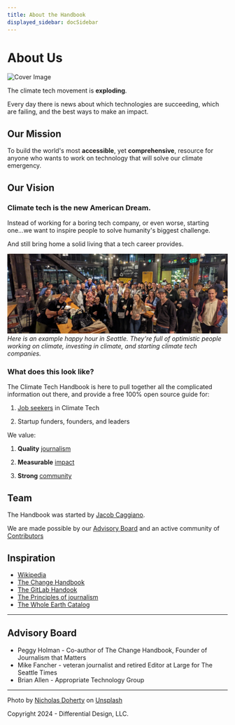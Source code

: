 ```yaml
---
title: About the Handbook
displayed_sidebar: docSidebar
---
```


# About Us

![Cover Image](../static/img/offshore-wind-farm.jpg)

The climate tech movement is **exploding**.

Every day there is news about which technologies are succeeding, which are failing, and the best ways to make an impact.


## Our Mission

To build the world's most **accessible**, yet **comprehensive**, resource for anyone who wants to work on technology that will solve our climate emergency.


## Our Vision

### Climate tech is the new American Dream.

Instead of working for a boring tech company, or even worse, starting one...we want to inspire people to solve humanity's biggest challenge.

And still bring home a solid living that a tech career provides.

![seattle climate tech meetup](../static/img/seattle-climate-tech-meetup.jpg)
_Here is an example happy hour in Seattle. They're full of optimistic people working on climate, investing in climate, and starting climate tech companies._

### What does this look like?

The Climate Tech Handbook is here to pull together all the complicated information out there, and provide a free 100% open source guide for:

1. [Job seekers](intro) in Climate Tech

2. Startup funders, founders, and leaders


We value:

1) **Quality** [journalism](/contribute/#quality-journalism)

2) **Measurable** [impact](/contribute/#measurable-impact)

3) **Strong** [community](/contribute/#strong-community)



## Team

The Handbook was started by [Jacob Caggiano](https://www.jacobcaggiano.com).

We are made possible by our [Advisory Board](#advisory-board) and an active community of [Contributors](../contribute)


## Inspiration

* [Wikipedia](https://wikipedia.org)
* [The Change Handbook](https://www.bkconnection.com/books/title/the-change-handbook)
* [The GitLab Handook](https://handbook.gitlab.com)
* [The Principles of journalism](https://journalistsresource.org/home/principles-of-journalism/)
* [The Whole Earth Catalog](https://en.wikipedia.org/wiki/Whole_Earth_Catalog)

---

## Advisory Board

 - Peggy Holman - Co-author of The Change Handbook, Founder of Journalism that Matters
 - Mike Fancher - veteran journalist and retired Editor at Large for The Seattle Times
 - Brian Allen - Appropriate Technology Group

---

Photo by <a href="https://unsplash.com/@nrdoherty?utm_source=unsplash&utm_medium=referral&utm_content=creditCopyText">Nicholas Doherty</a> on <a href="https://unsplash.com/photos/pONBhDyOFoM?utm_source=unsplash&utm_medium=referral&utm_content=creditCopyText">Unsplash</a>

Copyright 2024 - Differential Design, LLC.